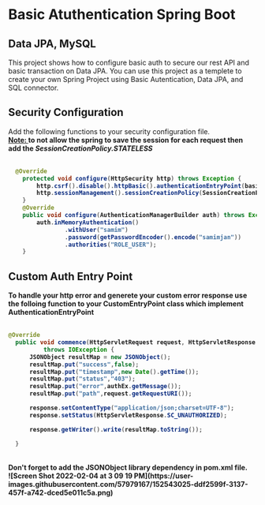 # Basic Atuthentication Spring Boot
## Data JPA, MySQL
This project shows how to configure basic auth to secure our rest API and basic transaction on Data JPA. You can use this project as a templete to create your own Spring Project using Basic Autentication, Data JPA, and SQL connector.


## Security Configuration
Add the following functions to your security configuration file.
<br/>
<b><u>Note: </u><b> to not allow the spring to save the session for each request then add the <b><i>SessionCreationPolicy.STATELESS</i></b>
  <br/>
  <br/>
```java
  @Override
    protected void configure(HttpSecurity http) throws Exception {
        http.csrf().disable().httpBasic().authenticationEntryPoint(basicAuthEntryPoint).and().authorizeRequests().anyRequest().authenticated();
        http.sessionManagement().sessionCreationPolicy(SessionCreationPolicy.STATELESS);
    }
    @Override
    public void configure(AuthenticationManagerBuilder auth) throws Exception {
        auth.inMemoryAuthentication()
                .withUser("samim")
                .password(getPasswordEncoder().encode("samimjan"))
                .authorities("ROLE_USER");
    }  
```

  ## Custom Auth Entry Point
  To handle your http error and generete your custom error response use the folloing function to your <b>CustomEntryPoint</b> class which implement <b>AuthenticationEntryPoint</b>
  <br/>
  <br/>
  ```java
  @Override
    public void commence(HttpServletRequest request, HttpServletResponse response, AuthenticationException authEx)
            throws IOException {
        JSONObject resultMap = new JSONObject();
        resultMap.put("success",false);
        resultMap.put("timestamp",new Date().getTime());
        resultMap.put("status","403");
        resultMap.put("error",authEx.getMessage());
        resultMap.put("path",request.getRequestURI());

        response.setContentType("application/json;charset=UTF-8");
        response.setStatus(HttpServletResponse.SC_UNAUTHORIZED);

        response.getWriter().write(resultMap.toString());

    }
  ```
  
  <br/>
  Don't forget to add the <b>JSONObject</b> library dependency in <b>pom.xml</b> file.
	<br/>
    ![Screen Shot 2022-02-04 at 3 09 19 PM](https://user-images.githubusercontent.com/57979167/152543025-ddf2599f-3137-457f-a742-dced5e011c5a.png)

